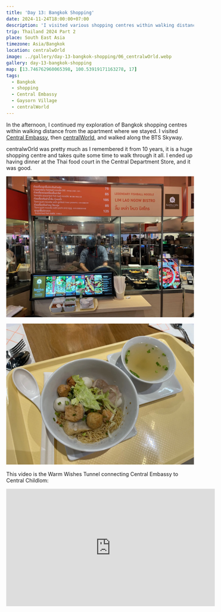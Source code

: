 ```yaml
---
title: 'Day 13: Bangkok Shopping'
date: 2024-11-24T18:00:00+07:00
description: 'I visited various shopping centres within walking distance of the apartment.'
trip: Thailand 2024 Part 2
place: South East Asia
timezone: Asia/Bangkok
location: centralwOrld
image: ../gallery/day-13-bangkok-shopping/06_centralwOrld.webp
gallery: day-13-bangkok-shopping
map: [13.746762960065398, 100.53919171163278, 17]
tags:
  - Bangkok
  - shopping
  - Central Embassy
  - Gaysorn Village
  - centralWorld
---
```


In the afternoon, I continued my exploration of Bangkok shopping centres within walking distance from the apartment where we stayed. I visited [Central Embassy](https://www.centralembassy.com), then [centralWorld](https://www.centralworld.co.th/en/home), and walked along the BTS Skyway.

centralwOrld was pretty much as I remembered it from 10 years, it is a huge shopping centre and takes quite some time to walk through it all. I ended up having dinner at the Thai food court in the Central Department Store, and it was good.

![Lim Lao Ngow](../gallery/day-13-bangkok-shopping/33_Lim_Lao_Ngow.webp)

![Noodles](../gallery/day-13-bangkok-shopping/34_Noodles.webp)

This video is the Warm Wishes Tunnel connecting Central Embassy to Central Childlom:

<iframe width="560" height="315" src="https://www.youtube.com/embed/WZI_C40xr54?si=1UPy1PqXn_LUG6_q" title="YouTube video player" frameborder="0" allow="accelerometer; autoplay; clipboard-write; encrypted-media; gyroscope; picture-in-picture; web-share" referrerpolicy="strict-origin-when-cross-origin" allowfullscreen></iframe>

